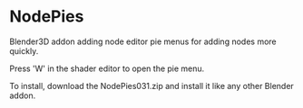# NodePies
Blender3D addon adding node editor pie menus for adding nodes more quickly.

Press 'W' in the shader editor to open the pie menu. 


To install, download the NodePies031.zip and install it like any other Blender addon.
